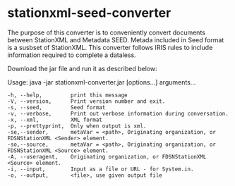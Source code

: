 # stationxml-seed-converter
The purpose of this converter is to conveniently convert documents between StationXML and Metadata SEED.  Metada included in Seed format is a susbset of StationXML.  This converter follows IRIS rules to include information required to complete a dataless.

Download the jar file and run it as described below:

Usage:
java -jar stationxml-converter.jar [options...] arguments...

	-h, --help, 		print this message
	-V, --version, 		Print version number and exit.
	-s, --seed, 		Seed format
	-v, --verbose, 		Print out verbose information during conversation.
	-x, --xml,          XML format
	-p, --prettyprint, 	Only when output is xml.
	-se,--sender, 		metaVar = <path>, Originating organization, or FDSNStationXML <Sender> element.
	-so,--source, 		metaVar = <path>, Originating organization, or FDSNStationXML <Source> element.
	-A, --useragent, 	Originating organization, or FDSNStationXML <Source> element.
	-i, --input, 		Input as a file or URL - for System.in.
	-o, --output, 		<file>, use given output file
